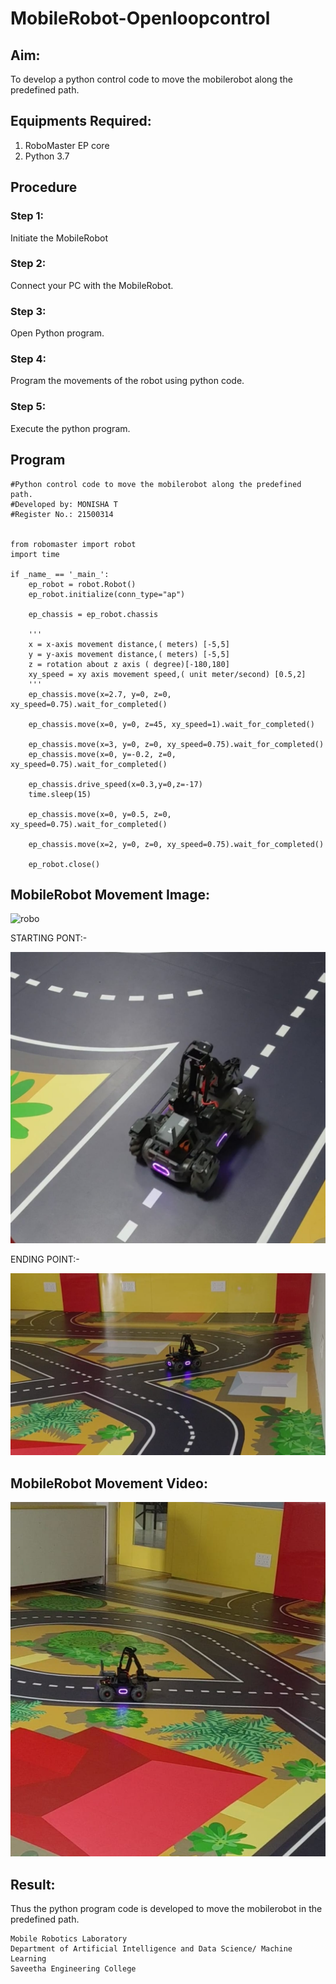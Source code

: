 # MobileRobot-Openloopcontrol
## Aim:

To develop a python control code to move the mobilerobot along the predefined path.

## Equipments Required:
1. RoboMaster EP core
2. Python 3.7

## Procedure

### Step 1:
Initiate the MobileRobot

### Step 2:
Connect your PC with the MobileRobot.

### Step 3:
Open Python program.

### Step 4:
Program the movements of the robot using python code.

### Step 5:
Execute the python program.

## Program

```
#Python control code to move the mobilerobot along the predefined path.
#Developed by: MONISHA T
#Register No.: 21500314


from robomaster import robot
import time

if _name_ == '_main_':
    ep_robot = robot.Robot()
    ep_robot.initialize(conn_type="ap")

    ep_chassis = ep_robot.chassis

    '''
    x = x-axis movement distance,( meters) [-5,5]
    y = y-axis movement distance,( meters) [-5,5]
    z = rotation about z axis ( degree)[-180,180]
    xy_speed = xy axis movement speed,( unit meter/second) [0.5,2]
    '''
    ep_chassis.move(x=2.7, y=0, z=0, xy_speed=0.75).wait_for_completed()

    ep_chassis.move(x=0, y=0, z=45, xy_speed=1).wait_for_completed()

    ep_chassis.move(x=3, y=0, z=0, xy_speed=0.75).wait_for_completed()
    ep_chassis.move(x=0, y=-0.2, z=0, xy_speed=0.75).wait_for_completed()
    
    ep_chassis.drive_speed(x=0.3,y=0,z=-17)
    time.sleep(15)

    ep_chassis.move(x=0, y=0.5, z=0, xy_speed=0.75).wait_for_completed()
 
    ep_chassis.move(x=2, y=0, z=0, xy_speed=0.75).wait_for_completed()

    ep_robot.close()

```

## MobileRobot Movement Image:

![robo](./img/robomaster.png)

STARTING PONT:-

![robo](./img/OUTPUT1.JPEG)

ENDING POINT:-

![ROBO](./img/output2.jpeg)


## MobileRobot Movement Video:

![robo](./img/output3.jpeg)

## Result:
Thus the python program code is developed to move the mobilerobot in the predefined path.


```
Mobile Robotics Laboratory
Department of Artificial Intelligence and Data Science/ Machine Learning
Saveetha Engineering College
```
